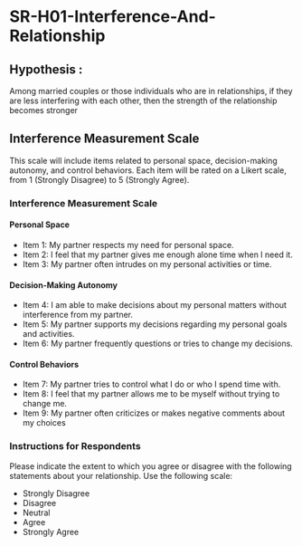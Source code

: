 # SR-H01-Interference-And-Relationship

## Hypothesis : 
Among married couples or those individuals who are in relationships, if they are less interfering with each other, then the strength of the relationship becomes stronger

## Interference Measurement Scale
This scale will include items related to personal space, decision-making autonomy, and control behaviors. Each item will be rated on a Likert scale, from 1 (Strongly Disagree) to 5 (Strongly Agree).

### Interference Measurement Scale
#### Personal Space
- Item 1: My partner respects my need for personal space.
- Item 2: I feel that my partner gives me enough alone time when I need it.
- Item 3: My partner often intrudes on my personal activities or time.
#### Decision-Making Autonomy
- Item 4: I am able to make decisions about my personal matters without interference from my partner.
- Item 5: My partner supports my decisions regarding my personal goals and activities.
- Item 6: My partner frequently questions or tries to change my decisions.
#### Control Behaviors
- Item 7: My partner tries to control what I do or who I spend time with.
- Item 8: I feel that my partner allows me to be myself without trying to change me.
- Item 9: My partner often criticizes or makes negative comments about my choices

### Instructions for Respondents
Please indicate the extent to which you agree or disagree with the following statements about your relationship. Use the following scale:

- Strongly Disagree
- Disagree
- Neutral
- Agree
- Strongly Agree
